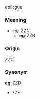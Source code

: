 epilogue
### Meaning
+ _adj_: ZZA
	+ __eg__: ZZB

### Origin

ZZC

### Synonym

__eg__: ZZD

+ ZZE


